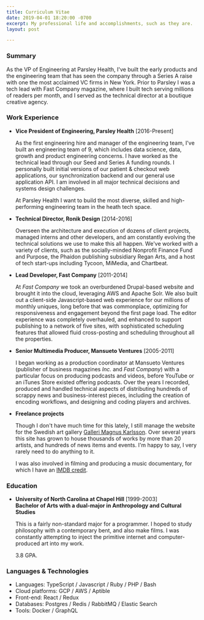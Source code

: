```yaml
---
title: Curriculum Vitae
date: 2019-04-01 18:20:00 -0700
excerpt: My professional life and accomplishments, such as they are.
layout: post

---
```

### Summary

As the VP of Engineering at Parsley Health, I've built the early products and the engineering team that has seen the company through a Series A raise with one the most acclaimed VC firms in New York. Prior to Parsley I was a tech lead with Fast Company magazine, where I built tech serving millions of readers per month, and I served as the technical director at a boutique creative agency.

### Work Experience

* **Vice President of Engineering, Parsley Health** \[2016-Present\]

  As the first engineering hire and manager of the engineering team, I've built an engineering team of 9, which includes data science, data, growth and product engineering concerns. I have worked as the technical lead through our Seed and Series A funding rounds. I personally built initial versions of our patient & checkout web applications, our synchronization backend and our general use application API. I am involved in all major technical decisions and systems design challenges.

    
  At Parsley Health I want to build the most diverse, skilled and high-performing engineering team in the heath tech space.
* **Technical Director, Ronik Design** \[2014-2016\]

  Overseen the architecture and execution of dozens of client projects, managed interns and other developers, and am constantly evolving the technical solutions we use to make this all happen. We've worked with a variety of clients, such as the socially-minded Nonprofit Finance Fund and Purpose, the Phaidon publishing subsidiary Regan Arts, and a host of tech start-ups including Tycoon, MiMedia, and Chartbeat.
* **Lead Developer, Fast Company** \[2011-2014\]

  At _Fast Company_ we took an overburdened Drupal-based website and brought it into the cloud, leveraging AWS and Apache Solr. We also built out a client-side Javascript-based web experience for our millions of monthly uniques, long before that was commonplace, optimizing for responsiveness and engagement beyond the first page load. The editor experience was completely overhauled, and enhanced to support publishing to a network of five sites, with sophisticated scheduling features that allowed fluid cross-posting and scheduling throughout all the properties.
* **Senior Multimedia Producer, Mansueto Ventures** \[2005-2011\]

  I began working as a production coordinator at Mansueto Ventures (publisher of business magazines _Inc._ and _Fast Company_) with a particular focus on producing podcasts and videos, before YouTube or an iTunes Store existed offering podcasts. Over the years I recorded, produced and handled technical aspects of distributing hundreds of scrappy news and business-interest pieces, including the creation of encoding workflows, and designing and coding players and archives.
* **Freelance projects**

  Though I don't have much time for this lately, I still manage the website for the Swedish art gallery [Galleri Magnus Karlsson](http://wwww.gallerimagnuskarlsson). Over several years this site has grown to house thousands of works by more than 20 artists, and hundreds of news items and events. I'm happy to say, I very rarely need to do anything to it.

  I was also involved in filming and producing a music documentary, for which I have an [IMDB credit](http://www.imdb.com/name/nm3800248/?ref_=fn_al_nm_1).

### Education

* **University of North Carolina at Chapel Hill** \[1999-2003\]  
  **Bachelor of Arts with a dual-major in Anthropology and Cultural Studies**

  This is a fairly non-standard major for a programmer. I hoped to study philosophy with a contemporary bent, and also make films. I was constantly attempting to inject the primitive internet and computer-produced art into my work.

  3\.8 GPA.

### Languages & Technologies

* Languages: TypeScript / Javascript / Ruby / PHP / Bash
* Cloud platforms: GCP / AWS / Aptible
* Front-end: React / Redux
* Databases: Postgres / Redis / RabbitMQ / Elastic Search
* Tools: Docker / GraphQL